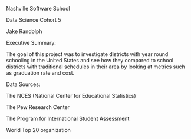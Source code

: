 Nashville Software School

Data Science Cohort 5

Jake Randolph

Executive Summary:

  The goal of this project was to investigate districts with year round schooling in the United States and see how they compared to school districts with traditional       schedules in their area by looking at metrics such as graduation rate and cost.  

Data Sources:

  The NCES (National Center for Educational Statistics) 

  The Pew Research Center 

  The Program for International Student Assessment 

  World Top 20 organization 
